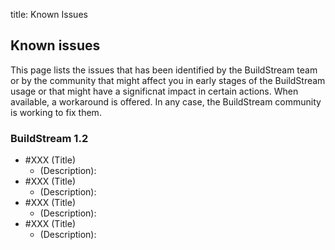 title: Known Issues

<!-- Known issues page page. Check the content structure to better understand the relation with other pages: https://gitlab.com/BuildStream/nosoftware/alignment/blob/master/content_design/content_structure_proposal_description.md#buildstream-in-detail -->

<!-- This page targets users, so they do not need to be familiar with the insides of the tool. Add a description about the impact of the bug, not about the technical details. The title does not need to match the bug one -->

<!-- Known issues should include in the ticket the workaround since we will route users to it -->

## Known issues

This page lists the issues that has been identified by the BuildStream team or by the community that might affect you in early stages of the BuildStream usage or that might have a significnat impact in certain actions. When available, a workaround is offered. In any case, the BuildStream community is working to fix them.

### BuildStream 1.2

* #XXX (Title) <!-- The title does not need to match the bug one. It needs to be easy to identify by its impact.  -->
   * (Description): <!-- Add a description about the impact of the bug, not about the technical details. Remember to include the workaround on the ticket description. -->
* #XXX (Title) <!-- The title does not need to match the bug one. It needs to be easy to identify by its impact.  -->
   * (Description): <!-- Add a description about the impact of the bug, not about the technical details. Remember to include the workaround on the ticket description. -->
* #XXX (Title) <!-- The title does not need to match the bug one. It needs to be easy to identify by its impact.  -->
   * (Description): <!-- Add a description about the impact of the bug, not about the technical details. Remember to include the workaround on the ticket description. -->
* #XXX (Title) <!-- The title does not need to match the bug one. It needs to be easy to identify by its impact.  -->
   * (Description): <!-- Add a description about the impact of the bug, not about the technical details. Remember to include the workaround on the ticket description. -->
